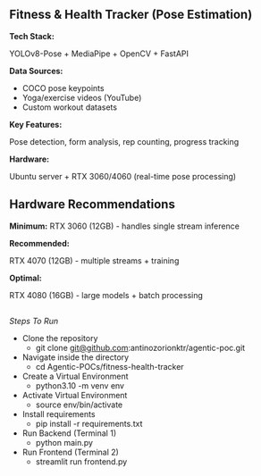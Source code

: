 ## Fitness & Health Tracker (Pose Estimation)
 
**Tech Stack:** 

YOLOv8-Pose + MediaPipe + OpenCV + FastAPI 

**Data Sources:**
 
- COCO pose keypoints
- Yoga/exercise videos (YouTube)
- Custom workout datasets 

**Key Features:** 

Pose detection, form analysis, rep counting, progress tracking 

**Hardware:** 

Ubuntu server + RTX 3060/4060 (real-time pose processing)
 
## Hardware Recommendations
 
**Minimum:** 
RTX 3060 (12GB) - handles single stream inference 

**Recommended:** 

RTX 4070 (12GB) - multiple streams + training 

**Optimal:** 

RTX 4080 (16GB) - large models + batch processing

##

*Steps To Run*

- Clone the repository
    - git clone git@github.com:antinozorionktr/agentic-poc.git
- Navigate inside the directory
    - cd Agentic-POCs/fitness-health-tracker
- Create a Virtual Environment
    - python3.10 -m venv env
- Activate Virtual Environment
    - source env/bin/activate
- Install requirements
    - pip install -r requirements.txt
- Run Backend (Terminal 1)
    - python main.py
- Run Frontend (Terminal 2)
    - streamlit run frontend.py